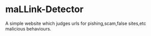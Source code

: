# maLLink-Detector
A simple website which judges urls for pishing,scam,false sites,etc malicious behaviours.
